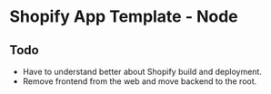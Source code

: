 # Shopify App Template - Node

## Todo
  - Have to understand better about Shopify build and deployment.
  - Remove frontend from the web and move backend to the root.